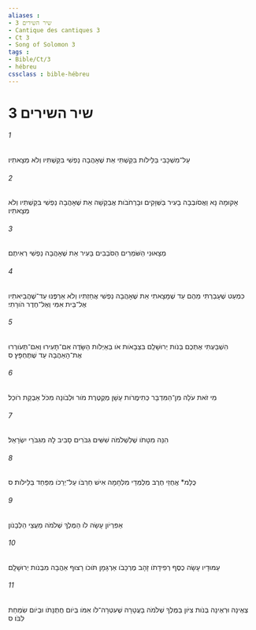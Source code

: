 ```yaml
---
aliases : 
- שיר השירים 3
- Cantique des cantiques 3
- Ct 3
- Song of Solomon 3
tags : 
- Bible/Ct/3
- hébreu
cssclass : bible-hébreu
---
```


# שיר השירים 3

###### 1
עַל־מִשְׁכָּבִי בַּלֵּילֹות בִּקַּשְׁתִּי אֵת שֶׁאָהֲבָה נַפְשִׁי בִּקַּשְׁתִּיו וְלֹא מְצָאתִיו׃
###### 2
אָקוּמָה נָּא וַאֲסֹובְבָה בָעִיר בַּשְּׁוָקִים וּבָרְחֹבֹות אֲבַקְשָׁה אֵת שֶׁאָהֲבָה נַפְשִׁי בִּקַּשְׁתִּיו וְלֹא מְצָאתִיו׃
###### 3
מְצָאוּנִי הַשֹּׁמְרִים הַסֹּבְבִים בָּעִיר אֵת שֶׁאָהֲבָה נַפְשִׁי רְאִיתֶם׃
###### 4
כִּמְעַט שֶׁעָבַרְתִּי מֵהֶם עַד שֶׁמָּצָאתִי אֵת שֶׁאָהֲבָה נַפְשִׁי אֲחַזְתִּיו וְלֹא אַרְפֶּנּוּ עַד־שֶׁהֲבֵיאתִיו אֶל־בֵּית אִמִּי וְאֶל־חֶדֶר הֹורָתִי׃
###### 5
הִשְׁבַּעְתִּי אֶתְכֶם בְּנֹות יְרוּשָׁלִַם בִּצְבָאֹות אֹו בְּאַיְלֹות הַשָּׂדֶה אִם־תָּעִירוּ וְאִם־תְּעֹורְרוּ אֶת־הָאַהֲבָה עַד שֶׁתֶּחְפָּץ׃ ס
###### 6
מִי זֹאת עֹלָה מִן־הַמִּדְבָּר כְּתִימֲרֹות עָשָׁן מְקֻטֶּרֶת מֹור וּלְבֹונָה מִכֹּל אַבְקַת רֹוכֵל׃
###### 7
הִנֵּה מִטָּתֹו שֶׁלִּשְׁלֹמֹה שִׁשִּׁים גִּבֹּרִים סָבִיב לָהּ מִגִּבֹּרֵי יִשְׂרָאֵל׃
###### 8
כֻּלָּמ* אֲחֻזֵי חֶרֶב מְלֻמְּדֵי מִלְחָמָה אִישׁ חַרְבֹּו עַל־יְרֵכֹו מִפַּחַד בַּלֵּילֹות׃ ס
###### 9
אַפִּרְיֹון עָשָׂה לֹו הַמֶּלֶךְ שְׁלֹמֹה מֵעֲצֵי הַלְּבָנֹון׃
###### 10
עַמּוּדָיו עָשָׂה כֶסֶף רְפִידָתֹו זָהָב מֶרְכָּבֹו אַרְגָּמָן תֹּוכֹו רָצוּף אַהֲבָה מִבְּנֹות יְרוּשָׁלִָם׃
###### 11
צְאֶינָה וּרְאֶינָה בְּנֹות צִיֹּון בַּמֶּלֶךְ שְׁלֹמֹה בָּעֲטָרָה שֶׁעִטְּרָה־לֹּו אִמֹּו בְּיֹום חֲתֻנָּתֹו וּבְיֹום שִׂמְחַת לִבֹּו׃ ס
